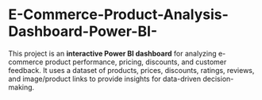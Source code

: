 # E-Commerce-Product-Analysis-Dashboard-Power-BI-
This project is an **interactive Power BI dashboard** for analyzing e-commerce product performance, pricing, discounts, and customer feedback.   It uses a dataset of products, prices, discounts, ratings, reviews, and image/product links to provide insights for data-driven decision-making.
